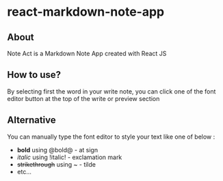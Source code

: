 # react-markdown-note-app

## About

Note Act is a Markdown Note App created with React JS

## How to use?

By selecting first the word in your write note, you can click one of the font editor button at the top of the write or preview section

## Alternative

You can manually type the font editor to style your text like one of below :

- **bold** using @bold@ - at sign
- _italic_ using !italic! - exclamation mark
- ~~strikethrough~~ using ~ - tilde
- etc...
